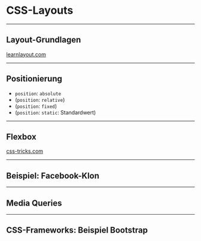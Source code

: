 # CSS-Layouts

---

## Layout-Grundlagen

[learnlayout.com](https://learnlayout.com)

---

## Positionierung

- `position`: `absolute`
- (`position`: `relative`)
- (`position`: `fixed`)
- (`position`: `static`: Standardwert)

---

## Flexbox

[css-tricks.com](https://css-tricks.com/snippets/css/a-guide-to-flexbox/)

---

## Beispiel: Facebook-Klon

---

## Media Queries

---

## CSS-Frameworks: Beispiel Bootstrap
